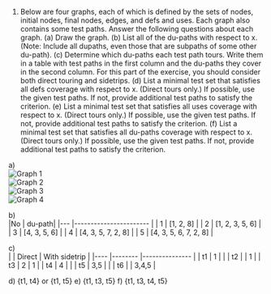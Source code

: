 ﻿1. Below are four graphs, each of which is defined by the sets of nodes, initial nodes, final nodes, edges, and defs and uses. Each graph also contains some test paths. Answer the following questions about each graph. (a) Draw the graph. (b) List all of the du-paths with respect to x. (Note: Include all dupaths, even those that are subpaths of some other du-path). (c) Determine which du-paths each test path tours. Write them in a table with test paths in the first column and the du-paths they cover in the second column. For this part of the exercise, you should consider both direct touring and sidetrips. (d) List a minimal test set that satisfies all defs coverage with respect to x. (Direct tours only.) If possible, use the given test paths. If not, provide additional test paths to satisfy the criterion. (e) List a minimal test set that satisfies all uses coverage with respect to x. (Direct tours only.) If possible, use the given test paths. If not, provide additional test paths to satisfy the criterion. (f) List a minimal test set that satisfies all du-paths coverage with respect to x. (Direct tours only.) If possible, use the given test paths. If not, provide additional test paths to satisfy the criterion.

a) <br>
![Graph 1](https://github.com/lethuckien/Software-Testing-2020-USTH-1/blob/master/LeThucKien/Untitled%20Diagram1.png)
<br>
![Graph 2](https://github.com/lethuckien/Software-Testing-2020-USTH-1/blob/master/LeThucKien/Untitled%20Diagram2.png)
<br>
![Graph 3](https://github.com/lethuckien/Software-Testing-2020-USTH-1/blob/master/LeThucKien/Untitled%20Diagram3.png)
<br>
![Graph 4](https://github.com/lethuckien/Software-Testing-2020-USTH-1/blob/master/LeThucKien/Untitled%20Diagram4.png)

b)
 <br>
|No  | du-path|
|---	|-----------------------	|
| 1 	| [1, 2, 8]             	|
| 2 	| [1, 2, 3, 5, 6]       	|
| 3 	| [4, 3, 5, 6]          	|
| 4 	| [4, 3, 5, 7, 2, 8]    	|
| 5 	| [4, 3, 5, 6, 7, 2, 8] 	|
 <br>
 
c) 
<br>
|    	| Direct 	| With sidetrip 	|
|----	|--------	|---------------	|
| t1 	| 1      	|               	|
| t2 	|        	| 1             	|
| t3 	| 2      	| 1             	|
| t4 	| 4      	|               	|
| t5 	| 3,5    	|               	|
| t6 	|        	| 3,4,5         	|

d) {t1, t4} or {t1, t5}
e) {t1, t3, t5}
f) {t1, t3, t4, t5}
